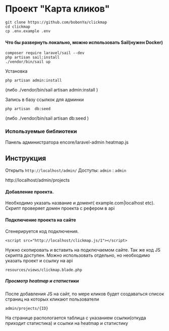 # Проект "Карта кликов"

```
git clone https://github.com/bobonYa/clickmap
cd clickmap
cp .env.example .env
```



#### Что бы развернуть локально, можно использовать Sail(нужен Docker)

```
composer require laravel/sail --dev
php artisan sail:install
./vendor/bin/sail up
```


Установка 
```
php artisan admin:install
```
(либо ./vendor/bin/sail artisan admin:install )

Запись в базу ссылкок для админки

```
php artisan  db:seed
```
(либо ./vendor/bin/sail artisan db:seed )


### Используемые библиотеки
Панель администратора  encore/laravel-admin
heatmap.js 




## Инструкция

Открыть `http://localhost/admin/` 
Доступы: `admin` : `admin` 


http://localhost/admin/projects
#### Добавление проекта.
Необходимо указать название и домент( example.com|localhost etc). Скрипт проверяет домен проекта с рефером в  api

#### Подключение проекта на сайте
Сгенерируется код подключения. 
```
<script src="http://localhost/clickmap.js/1"></script>
```
Нужно скопировать и вставить на подключаемом сайте.
Так же код JS скрипта доступен. Можно использовать отдельно, но необходимо указать проект и ссылку на api
```
resources/views/clickmap.blade.php
```

##### Просмотр heatmap и статистики
После добавления JS на сайт, по мере кликов будет создаваться список страниц на которых кликают пользователи

```
admin/projects/{ID}
```
На странице распологается таблица с указанием ссылки(откуда приходит статистика) и ссылки на heatmap и статистику


